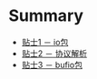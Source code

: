 # Summary

* [贴士1 － io包](tips001_io.md)
* [贴士2 － 协议解析](tips002_binary.md)
* [贴士3 － bufio包](tips003_bufio.md)


